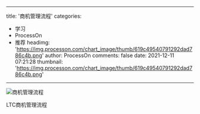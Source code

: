 
---
title: '商机管理流程'
categories: 
 - 学习
 - ProcessOn
 - 推荐
headimg: 'https://img.processon.com/chart_image/thumb/619c49540791292dad786c4b.png'
author: ProcessOn
comments: false
date: 2021-12-11 07:21:28
thumbnail: 'https://img.processon.com/chart_image/thumb/619c49540791292dad786c4b.png'
---

<div>   
<img class="thumb" alt="商机管理流程" src="https://img.processon.com/chart_image/thumb/619c49540791292dad786c4b.png" referrerpolicy="no-referrer">
<p>LTC商机管理流程</p>  
</div>
            